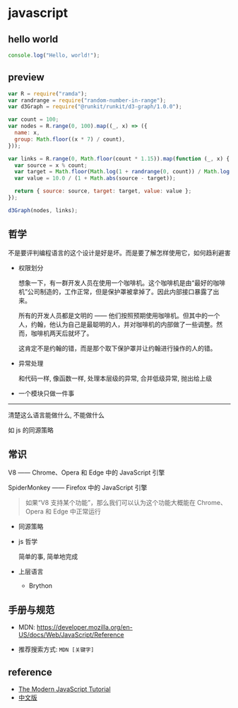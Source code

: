 # javascript

## hello world

<div
  data-runkit
  data-runkit-evaluate-on-load="true"
  data-runkit-gutter-style="none"
  data-runkit-node-version="18"
>

```javascript
console.log("Hello, world!");
```

</div>

## preview

<div data-runkit data-runkit-evaluate-on-load="true">

```javascript
var R = require("ramda");
var randrange = require("random-number-in-range");
var d3Graph = require("@runkit/runkit/d3-graph/1.0.0");

var count = 100;
var nodes = R.range(0, 100).map((_, x) => ({
  name: x,
  group: Math.floor((x * 7) / count),
}));

var links = R.range(0, Math.floor(count * 1.15)).map(function (_, x) {
  var source = x % count;
  var target = Math.floor(Math.log(1 + randrange(0, count)) / Math.log(1.3));
  var value = 10.0 / (1 + Math.abs(source - target));

  return { source: source, target: target, value: value };
});

d3Graph(nodes, links);
```

</div>

## 哲学

不是要评判编程语言的这个设计是好是坏。而是要了解怎样使用它，如何趋利避害

- 权限划分

  想象一下，有一群开发人员在使用一个咖啡机。这个咖啡机是由“最好的咖啡机”公司制造的，工作正常，但是保护罩被拿掉了。因此内部接口暴露了出来。

  所有的开发人员都是文明的 —— 他们按照预期使用咖啡机。但其中的一个人，约翰，他认为自己是最聪明的人，并对咖啡机的内部做了一些调整。然而，咖啡机两天后就坏了。

  这肯定不是约翰的错，而是那个取下保护罩并让约翰进行操作的人的错。

- 异常处理

  和代码一样, 像函数一样, 处理本层级的异常, 合并低级异常, 抛出给上级

- 一个模块只做一件事

---

清楚这么语言能做什么, 不能做什么

如 js 的同源策略

## 常识

V8 —— Chrome、Opera 和 Edge 中的 JavaScript 引擎

SpiderMonkey —— Firefox 中的 JavaScript 引擎

> 如果“V8 支持某个功能”，那么我们可以认为这个功能大概能在 Chrome、Opera 和 Edge 中正常运行

- 同源策略

- js 哲学

  简单的事, 简单地完成

- 上层语言

  - Brython

## 手册与规范

- MDN: https://developer.mozilla.org/en-US/docs/Web/JavaScript/Reference

- 推荐搜索方式: `MDN [关键字]`

## reference

- [The Modern JavaScript Tutorial](https://javascript.info/)
- [中文版](https://zh.javascript.info/)
